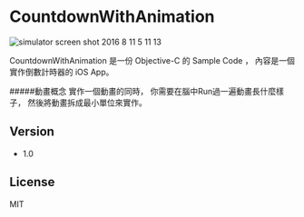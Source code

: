 CountdownWithAnimation
=========

![simulator screen shot 2016 8 11 5 11 13](https://cloud.githubusercontent.com/assets/16394562/17584020/b6449b90-5fe6-11e6-80e0-6aaf39921964.png)

CountdownWithAnimation 是一份 Objective-C 的 Sample  Code ，
內容是一個實作倒數計時器的 iOS App。

#####動畫概念
實作一個動畫的同時，
你需要在腦中Run過一遍動畫長什麼樣子，
然後將動畫拆成最小單位來實作。


Version
-----------
- 1.0


License
----

MIT

